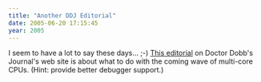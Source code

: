 ```yaml
---
title: "Another DDJ Editorial"
date: 2005-06-20 17:15:45
year: 2005
---
```

I seem to have a lot to say these days… ;-)  <a href="http://www.ddj.com/documents/s=9776/ddj1119213027726/">This editorial</a> on Doctor Dobb's Journal's web site is about what to do with the coming wave of multi-core CPUs.  (Hint: provide better debugger support.)
